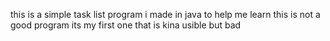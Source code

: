 this is a simple task list program i made in java to help me learn
this is not a good program its my first one that is kina usible but bad
